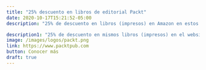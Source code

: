 ```yaml
---
title: "25% descuento en libros de editorial Packt"
date: 2020-10-17T15:21:52-05:00
description: "25% de descuento en libros (impresos) en Amazon en estos títulos: https://www.amazon.com/gp/mpc/A1D6LRU0PUJS7M código para Amazon: 25OPENSRCE"

description1: "25% de descuento en mismos libros (impresos) en el website de editorial Packt: www.packtpub.com código apra Packt website: 25OPENSOURCE"
image: /images/logos/packt.png
link: https://www.packtpub.com 
button: Conocer más
draft: true
---
```


